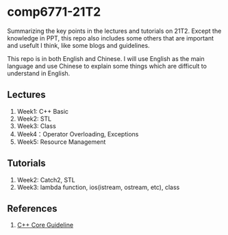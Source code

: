 # comp6771-21T2
Summarizing the key points in the lectures and tutorials on 21T2. Except the knowledge in PPT, this repo also includes some others that are important and usefult I think, like some blogs and guidelines.

This repo is in both English and Chinese. I will use English as the main language and use Chinese to explain some things which are difficult to understand in English.

## Lectures

1. Week1: C++ Basic
2. Week2: STL
3. Week3: Class
4. Week4：Operator Overloading, Exceptions
5. Week5: Resource Management

## Tutorials
1. Week2: Catch2, STL
2. Week3: lambda function, ios(istream, ostream, etc), class

## References
1. [C++ Core Guideline](https://isocpp.github.io/CppCoreGuidelines/CppCoreGuidelines#main)
